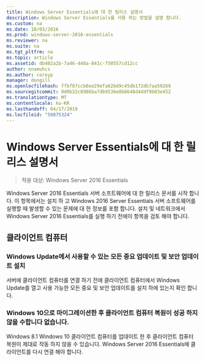 ```yaml
---
title: Windows Server Essentials에 대 한 릴리스 설명서
description: Windows Server Essentials를 사용 하는 방법을 설명 합니다.
ms.custom: na
ms.date: 10/03/2016
ms.prod: windows-server-2016-essentials
ms.reviewer: na
ms.suite: na
ms.tgt_pltfrm: na
ms.topic: article
ms.assetid: db402a2b-7a46-448a-841c-750557cd12cc
author: nnamuhcs
ms.author: coreyp
manager: dongill
ms.openlocfilehash: ffbf87ccb8ee29efa62bd9c45db172db7aa59269
ms.sourcegitcommit: 0d0b32c8986ba7db9536e0b8648d4ddf9b03e452
ms.translationtype: MT
ms.contentlocale: ko-KR
ms.lasthandoff: 04/17/2019
ms.locfileid: "59875324"
---
```

# <a name="release-documentation-for-windows-server-essentials"></a>Windows Server Essentials에 대 한 릴리스 설명서

>적용 대상: Windows Server 2016 Essentials

Windows Server 2016 Essentials 서버 소프트웨어에 대 한 릴리스 문서를 시작 합니다. 이 항목에서는 설치 하 고 Windows 2016 Server Essentials 서버 소프트웨어를 실행할 때 발생할 수 있는 문제에 대 한 정보를 포함 합니다. 설치 및 네트워크에서 Windows Server 2016 Essentials를 실행 하기 전에이 항목을 검토 해야 합니다.  
  
## <a name="client-computers"></a>클라이언트 컴퓨터  
  
### <a name="install-all-available-critical-and-security-updates-from-windows-update"></a>Windows Update에서 사용할 수 있는 모든 중요 업데이트 및 보안 업데이트 설치  

서버에 클라이언트 컴퓨터를 연결 하기 전에 클라이언트 컴퓨터에서 Windows Update를 열고 사용 가능한 모든 중요 및 보안 업데이트를 설치 하에 있는지 확인 합니다.  
  
### <a name="client-computer-restore-may-not-succeed-after-migration-to-windows-10"></a>Windows 10으로 마이그레이션한 후 클라이언트 컴퓨터 복원이 성공 하지 않을 수합니다 없습니다.  
 Windows 8.1 Windows 10 클라이언트 컴퓨터를 업데이트 한 후 클라이언트 컴퓨터 복원이 제대로 작동 하지 않을 수 있습니다. Windows Server 2016 Essentials에 클라이언트를 다시 연결 해야 합니다. 
